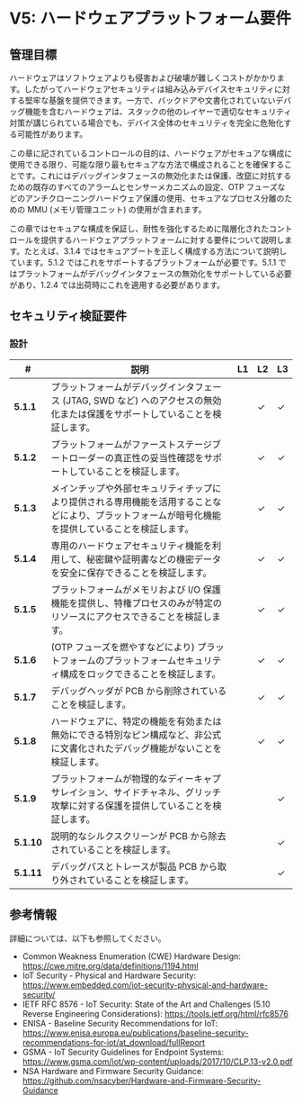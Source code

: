 # V5: ハードウェアプラットフォーム要件

## 管理目標

ハードウェアはソフトウェアよりも侵害および破壊が難しくコストがかかります。したがってハードウェアセキュリティは組み込みデバイスセキュリティに対する堅牢な基盤を提供できます。一方で、バックドアや文書化されていないデバッグ機能を含むハードウェアは、スタックの他のレイヤーで適切なセキュリティ対策が講じられている場合でも、デバイス全体のセキュリティを完全に危殆化する可能性があります。

この章に記されているコントロールの目的は、ハードウェアがセキュアな構成に使用できる限り、可能な限り最もセキュアな方法で構成されることを確保することです。これにはデバッグインタフェースの無効化または保護、改竄に対抗するための既存のすべてのアラームとセンサーメカニズムの設定、OTP フューズなどのアンチクローニングハードウェア保護の使用、セキュアなプロセス分離のための MMU (メモリ管理ユニット) の使用が含まれます。

この章ではセキュアな構成を保証し、耐性を強化するために階層化されたコントロールを提供するハードウェアプラットフォームに対する要件について説明します。たとえば、3.1.4 ではセキュアブートを正しく構成する方法について説明しています。5.1.2 ではこれをサポートするプラットフォームが必要です。5.1.1 ではプラットフォームがデバッグインタフェースの無効化をサポートしている必要があり、1.2.4 では出荷時にこれを適用する必要があります。

## セキュリティ検証要件

### 設計

| # | 説明 | L1 | L2 | L3 |
| -- | ---------------------- | - | - | - |
| **5.1.1** | プラットフォームがデバッグインタフェース (JTAG, SWD など) へのアクセスの無効化または保護をサポートしていることを検証します。 | | ✓ | ✓ |
| **5.1.2** | プラットフォームがファーストステージブートローダーの真正性の妥当性確認をサポートしていることを検証します。 | | ✓ | ✓ |
| **5.1.3** | メインチップや外部セキュリティチップにより提供される専用機能を活用することなどにより、プラットフォームが暗号化機能を提供していることを検証します。 | | ✓ | ✓ |
| **5.1.4** | 専用のハードウェアセキュリティ機能を利用して、秘密鍵や証明書などの機密データを安全に保存できることを検証します。 | | ✓ | ✓ |
| **5.1.5** | プラットフォームがメモリおよび I/O 保護機能を提供し、特権プロセスのみが特定のリソースにアクセスできることを検証します。 | | ✓ | ✓ |
| **5.1.6** | (OTP フューズを燃やすなどにより) プラットフォームのプラットフォームセキュリティ構成をロックできることを検証します。 | | ✓ | ✓ |
| **5.1.7** | デバッグヘッダが PCB から削除されていることを検証します。 | | ✓  | ✓ |
| **5.1.8** | ハードウェアに、特定の機能を有効または無効にできる特別なピン構成など、非公式に文書化されたデバッグ機能がないことを検証します。 | | ✓ | ✓ |
| **5.1.9** | プラットフォームが物理的なディーキャプサレイション、サイドチャネル、グリッチ攻撃に対する保護を提供していることを検証します。 | | | ✓ |
| **5.1.10** | 説明的なシルクスクリーンが PCB から除去されていることを検証します。 | | | ✓ |
| **5.1.11** | デバッグパスとトレースが製品 PCB から取り外されていることを検証します。 | | | ✓ |


## 参考情報
詳細については、以下も参照してください。

- Common Weakness Enumeration (CWE) Hardware Design: <https://cwe.mitre.org/data/definitions/1194.html>
- IoT Security - Physical and Hardware Security: <https://www.embedded.com/iot-security-physical-and-hardware-security/>
- IETF RFC 8576 - IoT Security: State of the Art and Challenges (5.10 Reverse Engineering Considerations): <https://tools.ietf.org/html/rfc8576>
- ENISA - Baseline Security Recommendations for IoT: <https://www.enisa.europa.eu/publications/baseline-security-recommendations-for-iot/at_download/fullReport>
- GSMA - IoT Security Guidelines for Endpoint Systems: <https://www.gsma.com/iot/wp-content/uploads/2017/10/CLP.13-v2.0.pdf>
- NSA Hardware and Firmware Security Guidance: <https://github.com/nsacyber/Hardware-and-Firmware-Security-Guidance>

